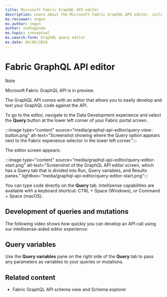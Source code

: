 ```yaml
---
title: Microsoft Fabric GraphQL API editor
description: Learn about the Microsoft Fabric GraphQL API editor, including where to find the editor and what the editor screen looks like. 
ms.reviewer: sngun
ms.author: sngun
author: snehagunda
ms.topic: conceptual
ms.search.form: GraphQL query editor
ms.date: 04/05/2024
---
```


# Fabric GraphQL API editor

> [!NOTE]
> Microsoft Fabric GraphQL API is in preview.

The GraphQL API comes with an editor that allows you to easily develop and test your GraphQL code against the API.

To go to the editor, navigate to the Data Development experience and select the **Query** button at the lower left corner of your Fabric portal screen.

:::image type="content" source="media/graphql-api-editor/query-view-button.png" alt-text="Screenshot showing where the Query option appears next to the Fabric experience selector in the lower left corner.":::

The editor screen appears:

:::image type="content" source="media/graphql-api-editor/query-editor-start.png" alt-text="Screenshot of the GraphQL API editor screen, which has a Query tab that is divided into Run, Query variables, and Results panes." lightbox="media/graphql-api-editor/query-editor-start.png":::

You can type code directly on the **Query** tab. Intellisense capabilities are available with a keyboard shortcut: CTRL + Space (Windows), or Command + Space (macOS).

## Development of queries and mutations

The following video shows how quickly you can develop an API call using our intellisense-aided editor experience:

## Query variables

Use the **Query variables** pane on the right side of the **Query** tab to pass any parameters as variables to your queries or mutations.

## Related content

- Fabric GraphQL API schema view and Schema explorer

